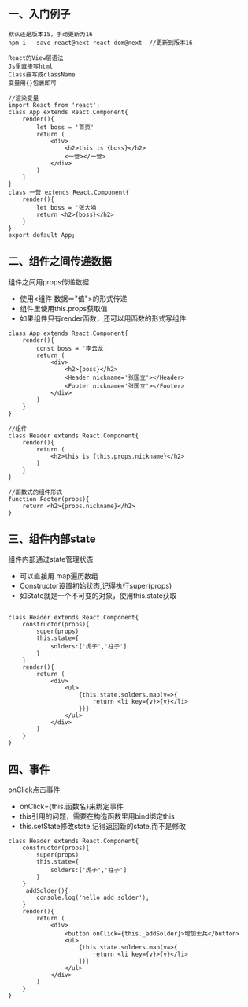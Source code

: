 ## 一、入门例子
```
默认还是版本15，手动更新为16
npm i --save react@next react-dom@next  //更新到版本16

React的View层语法
Js里直接写html
Class要写成className
变量用{}包裹即可

//渲染变量
import React from 'react';
class App extends React.Component{
    render(){
        let boss = '首页'
        return (
            <div>
                <h2>this is {boss}</h2>
                <一营></一营>
            </div>
        )
    }
}
class 一营 extends React.Component{
    render(){
        let boss = '张大喵'
        return <h2>{boss}</h2>
    }
}
export default App;

```

## 二、组件之间传递数据

组件之间用props传递数据

* 使用<组件 数据＝"值">的形式传递
* 组件里使用this.props获取值
* 如果组件只有render函数，还可以用函数的形式写组件
```
class App extends React.Component{
    render(){
        const boss = '李云龙'
        return (
            <div>
                <h2>{boss}</h2>
                <Header nickname='张国立'></Header>
                <Footer nickname='张国立'></Footer>
            </div>
        )
    }
}

//组件
class Header extends React.Component{
    render(){
        return (
            <h2>this is {this.props.nickname}</h2>
        )
    }
}

//函数式的组件形式
function Footer(props){
    return <h2>{props.nickname}</h2>
}

```


## 三、组件内部state

组件内部通过state管理状态

* 可以直接用.map遍历数组
* Constructor设置初始状态,记得执行super(props)
* 如State就是一个不可变的对象，使用this.state获取

```

class Header extends React.Component{
    constructor(props){
        super(props)
        this.state={
            solders:['虎子','柱子']
        }
    }
    render(){
        return (
            <div>
                <ul>
                    {this.state.solders.map(v=>{
                        return <li key={v}>{v}</li>
                    })}
                </ul>
            </div>
        )
    }
}

```

## 四、事件

onClick点击事件

* onClick={this.函数名}来绑定事件
* this引用的问题，需要在构造函数里用bind绑定this
* this.setState修改state,记得返回新的state,而不是修改

```
class Header extends React.Component{
    constructor(props){
        super(props)
        this.state={
            solders:['虎子','柱子']
        }
    }
    _addSolder(){
        console.log('hello add solder');
    }
    render(){
        return (
            <div>
                <button onClick={this._addSolder}>增加士兵</button>
                <ul>
                    {this.state.solders.map(v=>{
                        return <li key={v}>{v}</li>
                    })}
                </ul>
            </div>
        )
    }
}

```



